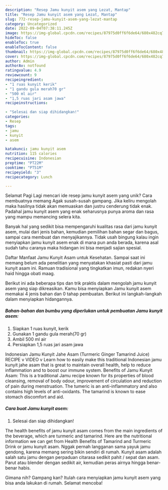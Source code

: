 ```yaml
---
description: "Resep Jamu kunyit asem yang Lezat, Mantap"
title: "Resep Jamu kunyit asem yang Lezat, Mantap"
slug: 772-resep-jamu-kunyit-asem-yang-lezat-mantap
category: Uncategorized
date: 2022-09-04T07:38:11.245Z
image: https://img-global.cpcdn.com/recipes/87975d0ff6f6de64/680x482cq70/jamu-kunyit-asem-foto-resep-utama.jpg
hideToc: false
enableToc: true
enableTocContent: false
thumbnail: https://img-global.cpcdn.com/recipes/87975d0ff6f6de64/680x482cq70/jamu-kunyit-asem-foto-resep-utama.jpg
cover: https://img-global.cpcdn.com/recipes/87975d0ff6f6de64/680x482cq70/jamu-kunyit-asem-foto-resep-utama.jpg
author: Admin
authorAv: notfound
ratingvalue: 4.9
reviewcount: 9
recipeingredient:
- "1 ruas kunyit kerik"
- "1 gandu gula merah70 gr"
- "500 ml air"
- "1,5 ruas jari asam jawa"
recipeinstructions:

- "Selesai dan siap dihidangkan!"
categories:
- Resep
tags:
- jamu
- kunyit
- asem

katakunci: jamu kunyit asem 
nutrition: 115 calories
recipecuisine: Indonesian
preptime: "PT22M"
cooktime: "PT51M"
recipeyield: "3"
recipecategory: Lunch

---
```



Selamat Pagi Lagi mencari ide resep jamu kunyit asem yang unik? Cara membuatnya memang Agak susah-susah gampang. Jika keliru mengolah maka hasilnya tidak akan memuaskan dan justru cenderung tidak enak. Padahal jamu kunyit asem yang enak seharusnya punya aroma dan rasa yang mampu memancing selera kita.


Banyak hal yang sedikit bisa mempengaruhi kualitas rasa dari jamu kunyit asem, mulai dari jenis bahan, kemudian pemilihan bahan segar dan bagus, sampai cara membuat dan menyajikannya. Tidak usah bingung kalau ingin menyiapkan jamu kunyit asem enak di mana pun anda berada, karena asal sudah tahu caranya maka hidangan ini bisa menjadi sajian spesial.

Daftar Manfaat Jamu Kunyit Asam untuk Kesehatan. Sampai saat ini memang belum ada penelitian yang menyatakan khasiat pasti dari jamu kunyit asam ini. Ramuan tradisional yang tingkatkan imun, redakan nyeri haid hingga obati maag.


Berikut ini ada beberapa tips dan trik praktis dalam mengolah jamu kunyit asem yang siap dikreasikan. Kamu bisa menyiapkan Jamu kunyit asem memakai 4 jenis bahan dan 0 tahap pembuatan. Berikut ini langkah-langkah dalam menyiapkan hidangannya.

<!--inarticleads1-->

##### Bahan-bahan dan bumbu yang diperlukan untuk pembuatan Jamu kunyit asem:

1. Siapkan 1 ruas kunyit, kerik
1. Gunakan 1 gandu gula merah(70 gr)
1. Ambil 500 ml air
1. Persiapkan 1,5 ruas jari asam jawa


Indonesian Jamu Kunyit Jahe Asam (Turmeric Ginger Tamarind Juice) RECIPE v VIDEO v Learn how to easily make this traditional Indonesian jamu kunyit jahe asam that is great to maintain overall health, help to reduce inflammation and to boost our immune system. Benefits of Jamu Kunyit Asam: This is a traditional Jamu recipe known for its properties of blood cleansing, removal of body odour, improvement of circulation and reduction of pain during menstruation. The tumeric is an anti-inflammatory and also contains high levels of anti-oxidants. The tamarind is known to ease stomach discomfort and aid. 

<!--inarticleads2-->

##### Cara buat Jamu kunyit asem:


1. Selesai dan siap dihidangkan!

The health benefits of jamu kunyit asam comes from the main ingredients of the beverage, which are turmeric and tamarind. Here are the nutritional information we can get from Health Benefits of Tamarind and Turmeric Drink or jamu kunyit asam. Nggak pernah langganan sama yayuk jamu gendong, karena memang sering bikin sendiri di rumah. Kunyit asam adalah salah satu jamu dengan perpaduan citarasa sedikit pahit / sepat dan asam. Parut atau blender dengan sedikit air, kemudian peras airnya hingga benar-benar habis. 

Gimana nih? Gampang kan? Itulah cara menyiapkan jamu kunyit asem yang bisa anda lakukan di rumah. Selamat mencoba!
